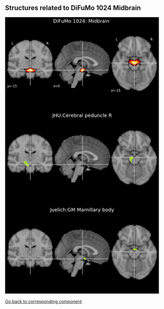 


## Structures related to DiFuMo 1024 Midbrain 

![280](280.jpg "Structures related to DiFuMo 1024 Midbrain ")

[Go back to corresponding component](https://parietal-inria.github.io/DiFuMo/1024/html/280.html)